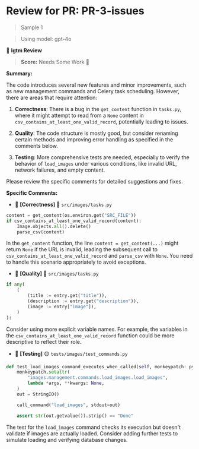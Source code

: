 # Review for PR: PR-3-issues

> Sample 1

> Using model: gpt-4o


🦉 **lgtm Review**

> **Score:** Needs Some Work 🔧

**Summary:**

The code introduces several new features and minor improvements, such as new management commands and Celery task scheduling. However, there are areas that require attention:

1. **Correctness**: There is a bug in the `get_content` function in `tasks.py`, where it might attempt to read from a `None` content in `csv_contains_at_least_one_valid_record`, potentially leading to issues.

2. **Quality**: The code structure is mostly good, but consider renaming certain methods and improving error handling as specified in the comments below.

3. **Testing**: More comprehensive tests are needed, especially to verify the behavior of `load_images` under various conditions, like invalid URL, network failures, and empty content.

Please review the specific comments for detailed suggestions and fixes.

**Specific Comments:**

- 🦉 **[Correctness]** 🔴 `src/images/tasks.py`




```python
content = get_content(os.environ.get("SRC_FILE"))
if csv_contains_at_least_one_valid_record(content):
    Image.objects.all().delete()
    parse_csv(content)
```


In the `get_content` function, the line `content = get_content(...)` might return `None` if the URL is invalid, leading the subsequent call to `csv_contains_at_least_one_valid_record` and `parse_csv` with `None`. You need to handle this scenario appropriately to avoid exceptions.

- 🦉 **[Quality]** 🔵 `src/images/tasks.py`




```python
if any(
    (
        (title := entry.get("title")),
        (description := entry.get("description")),
        (image := entry["image"]),
    )
):
```


Consider using more explicit variable names. For example, the variables in the `csv_contains_at_least_one_valid_record` function could be more descriptive to reflect their role.

- 🦉 **[Testing]** 🟡 `tests/images/test_commands.py`




```python
def test_load_images_command_executes_when_called(self, monkeypatch: pytest.MonkeyPatch):
    monkeypatch.setattr(
        "images.management.commands.load_images.load_images",
        lambda *args, **kwargs: None,
    )
    out = StringIO()

    call_command("load_images", stdout=out)

    assert str(out.getvalue()).strip() == "Done"
```


The test for the `load_images` command checks its execution but doesn't validate if images are actually loaded. Consider adding further tests to simulate loading and verifying database changes.